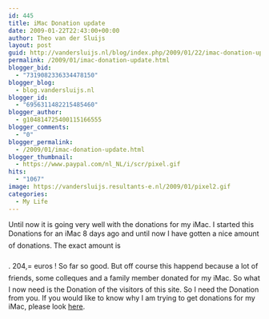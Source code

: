```yaml
---
id: 445
title: iMac Donation update
date: 2009-01-22T22:43:00+00:00
author: Theo van der Sluijs
layout: post
guid: http://vandersluijs.nl/blog/index.php/2009/01/22/imac-donation-update/
permalink: /2009/01/imac-donation-update.html
blogger_bid:
  - "7319082336334478150"
blogger_blog:
  - blog.vandersluijs.nl
blogger_id:
  - "6956311482215485460"
blogger_author:
  - g104814725400115166555
blogger_comments:
  - "0"
blogger_permalink:
  - /2009/01/imac-donation-update.html
blogger_thumbnail:
  - https://www.paypal.com/nl_NL/i/scr/pixel.gif
hits:
  - "1067"
image: https://vandersluijs.resultants-e.nl/2009/01/pixel2.gif
categories:
  - My Life
---
```

Until now it is going very well with the donations for my iMac. I started this  Donations for an iMac 8 days ago and until now I have gotten a nice amount of donations. The exact amount is    
<a name="more"></a>  
. 204,= euros ! So far so good. But off course this happend because a lot of friends, some colleques and a family member donated for my iMac. So what I now need is the Donation of the visitors of this site. So I need the Donation from you. If you would like to know why I am trying to get donations for my iMac, please look [here](http://www.iamboredsoiblog.eu/index.php?option=com_content&view=article&id=120:saving-for-an-imac&catid=58:general&Itemid=7 "Donation for an iMac"). <img height="1" alt="" src="https://www.paypal.com/nl_NL/i/scr/pixel.gif" width="1" border="0" />